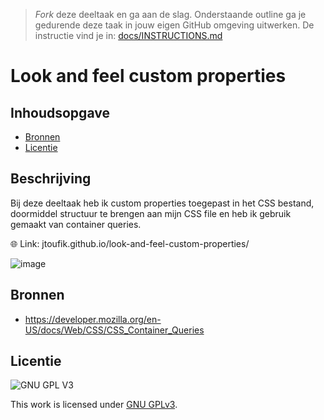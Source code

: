 > _Fork_ deze deeltaak en ga aan de slag. 
Onderstaande outline ga je gedurende deze taak in jouw eigen GitHub omgeving uitwerken. 
De instructie vind je in: [docs/INSTRUCTIONS.md](docs/INSTRUCTIONS.md)

# Look and feel custom properties


## Inhoudsopgave

  * [Bronnen](#bronnen)
  * [Licentie](#licentie)
  
## Beschrijving

Bij deze deeltaak heb ik custom properties toegepast in het CSS bestand, doormiddel structuur te brengen aan mijn CSS file en heb ik gebruik gemaakt van container queries.
  

🌐 Link:   jtoufik.github.io/look-and-feel-custom-properties/

![image](https://user-images.githubusercontent.com/112856590/203951967-4753300b-17eb-483f-898f-7d7200a56907.png)

## Bronnen

- https://developer.mozilla.org/en-US/docs/Web/CSS/CSS_Container_Queries

## Licentie

![GNU GPL V3](https://www.gnu.org/graphics/gplv3-127x51.png)

This work is licensed under [GNU GPLv3](./LICENSE).
